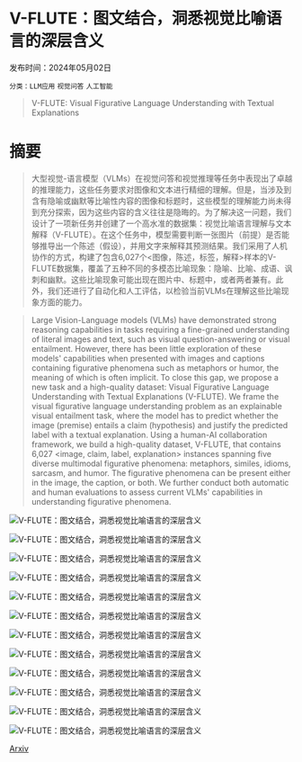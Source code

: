# V-FLUTE：图文结合，洞悉视觉比喻语言的深层含义

发布时间：2024年05月02日

`分类：LLM应用` `视觉问答` `人工智能`

> V-FLUTE: Visual Figurative Language Understanding with Textual Explanations

# 摘要

> 大型视觉-语言模型（VLMs）在视觉问答和视觉推理等任务中表现出了卓越的推理能力，这些任务要求对图像和文本进行精细的理解。但是，当涉及到含有隐喻或幽默等比喻性内容的图像和标题时，这些模型的理解能力尚未得到充分探索，因为这些内容的含义往往是隐晦的。为了解决这一问题，我们设计了一项新任务并创建了一个高水准的数据集：视觉比喻语言理解与文本解释（V-FLUTE）。在这个任务中，模型需要判断一张图片（前提）是否能够推导出一个陈述（假设），并用文字来解释其预测结果。我们采用了人机协作的方式，构建了包含6,027个<图像，陈述，标签，解释>样本的V-FLUTE数据集，覆盖了五种不同的多模态比喻现象：隐喻、比喻、成语、讽刺和幽默。这些比喻现象可能出现在图片中、标题中，或者两者兼有。此外，我们还进行了自动化和人工评估，以检验当前VLMs在理解这些比喻现象方面的能力。

> Large Vision-Language models (VLMs) have demonstrated strong reasoning capabilities in tasks requiring a fine-grained understanding of literal images and text, such as visual question-answering or visual entailment. However, there has been little exploration of these models' capabilities when presented with images and captions containing figurative phenomena such as metaphors or humor, the meaning of which is often implicit. To close this gap, we propose a new task and a high-quality dataset: Visual Figurative Language Understanding with Textual Explanations (V-FLUTE). We frame the visual figurative language understanding problem as an explainable visual entailment task, where the model has to predict whether the image (premise) entails a claim (hypothesis) and justify the predicted label with a textual explanation. Using a human-AI collaboration framework, we build a high-quality dataset, V-FLUTE, that contains 6,027 <image, claim, label, explanation> instances spanning five diverse multimodal figurative phenomena: metaphors, similes, idioms, sarcasm, and humor. The figurative phenomena can be present either in the image, the caption, or both. We further conduct both automatic and human evaluations to assess current VLMs' capabilities in understanding figurative phenomena.

![V-FLUTE：图文结合，洞悉视觉比喻语言的深层含义](../../../paper_images/2405.01474/x1.png)

![V-FLUTE：图文结合，洞悉视觉比喻语言的深层含义](../../../paper_images/2405.01474/x2.png)

![V-FLUTE：图文结合，洞悉视觉比喻语言的深层含义](../../../paper_images/2405.01474/x3.png)

![V-FLUTE：图文结合，洞悉视觉比喻语言的深层含义](../../../paper_images/2405.01474/x4.png)

![V-FLUTE：图文结合，洞悉视觉比喻语言的深层含义](../../../paper_images/2405.01474/x5.png)

![V-FLUTE：图文结合，洞悉视觉比喻语言的深层含义](../../../paper_images/2405.01474/x6.png)

![V-FLUTE：图文结合，洞悉视觉比喻语言的深层含义](../../../paper_images/2405.01474/x7.png)

![V-FLUTE：图文结合，洞悉视觉比喻语言的深层含义](../../../paper_images/2405.01474/x8.png)

![V-FLUTE：图文结合，洞悉视觉比喻语言的深层含义](../../../paper_images/2405.01474/x9.png)

![V-FLUTE：图文结合，洞悉视觉比喻语言的深层含义](../../../paper_images/2405.01474/x10.png)

![V-FLUTE：图文结合，洞悉视觉比喻语言的深层含义](../../../paper_images/2405.01474/x11.png)

![V-FLUTE：图文结合，洞悉视觉比喻语言的深层含义](../../../paper_images/2405.01474/x12.png)

[Arxiv](https://arxiv.org/abs/2405.01474)